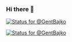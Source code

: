 ### Hi there 👋
[![Status for @GentBajko](https://badge.stateful.com/GentBajko/status.svg)](https://app.stateful.com/@GentBajko)

[![Status for @GentBajko](https://badge.stateful.com/GentBajko/dnd.svg)](https://app.stateful.com/@GentBajko)
<!--
**GentBajko/GentBajko** is a ✨ _special_ ✨ repository because its `README.md` (this file) appears on your GitHub profile.

Here are some ideas to get you started:

- 🔭 I’m currently working on ...
- 🌱 I’m currently learning ...
- 👯 I’m looking to collaborate on ...
- 🤔 I’m looking for help with ...
- 💬 Ask me about ...
- 📫 How to reach me: ...
- 😄 Pronouns: ...
- ⚡ Fun fact: ...
-->
